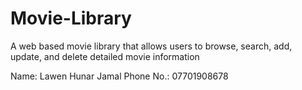 # Movie-Library

A web based movie library that allows users to browse, search, add, update, and delete detailed movie information

Name: Lawen Hunar Jamal
Phone No.: 07701908678
